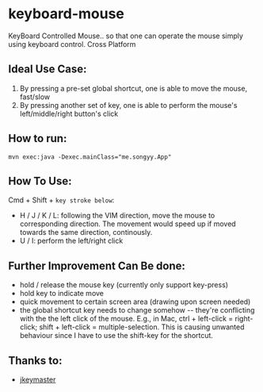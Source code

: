 keyboard-mouse
==============

KeyBoard Controlled Mouse.. so that one can operate the mouse simply using keyboard control. Cross Platform


## Ideal Use Case:
1. By pressing a pre-set global shortcut, one is able to move the mouse, fast/slow
2. By pressing another set of key, one is able to perform the mouse's left/middle/right button's click

## How to run:
`mvn exec:java -Dexec.mainClass="me.songyy.App"`

## How To Use:
Cmd + Shift + `key stroke below`:
- H / J / K / L: following the VIM direction, move the mouse to corresponding direction. The movement would speed up if moved towards the same direction, continously.
- U / I: perform the left/right click

## Further Improvement Can Be done:
- hold / release the mouse key (currently only support key-press)
- hold key to indicate move
- quick movement to certain screen area (drawing upon screen needed)
- the global shortcut key needs to change somehow -- they're conflicting with the the left click of the mouse. E.g., in Mac, ctrl + left-click = right-click; shift + left-click = multiple-selection. This is causing unwanted behaviour since I have to use the shift-key for the shortcut.

## Thanks to: 
- [jkeymaster](https://github.com/tulskiy/jkeymaster.git)

